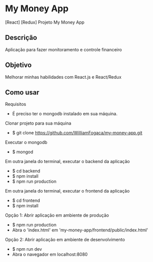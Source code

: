 # My Money App
[React] [Redux] Projeto My Money App

## Descrição
Aplicação para fazer monitoramento e controle financeiro

## Objetivo
Melhorar minhas habilidades com React.js e React/Redux

## Como usar
Requisitos
* É preciso ter o mongodb instalado em sua máquina.

Clonar projeto para sua máquina
* $ git clone https://github.com/WilliamFogaca/my-money-app.git

Executar o mongodb
* $ mongod

Em outra janela do terminal, executar o backend da aplicação
* $ cd backend
* $ npm install
* $ npm run production

Em outra janela do terminal, executar o frontend da aplicação
* $ cd frontend
* $ npm install

Opção 1: Abrir aplicação em ambiente de produção
* $ npm run production
* Abra o 'index.html' em 'my-money-app/frontend/public/index.html'

Opção 2: Abrir aplicação em ambiente de desenvolvimento
* $ npm run dev
* Abra o navegador em localhost:8080
